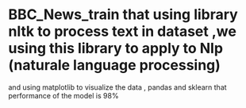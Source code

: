 # BBC_News_train that using library nltk to process text in dataset ,we using this library to apply to Nlp (naturale language processing)
 and using matplotlib to visualize the data , pandas and sklearn  that performance of the model is 98%
